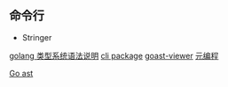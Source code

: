 ## 命令行

* Stringer

[golang 类型系统语法说明](https://golang.org/ref/spec)
[cli package](https://github.com/spf13/cobra)
[goast-viewer](https://yuroyoro.github.io/goast-viewer/)
[元编程](https://draveness.me/golang/docs/part4-advanced/ch08-metaprogramming/golang-code-gen/)



[Go ast](https://www.jianshu.com/p/443bd82863f8)
[](https://zhuanlan.zhihu.com/p/28516587)
